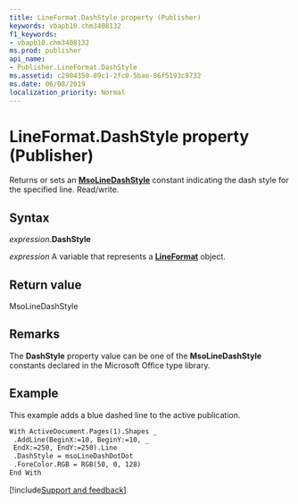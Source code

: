 ```yaml
---
title: LineFormat.DashStyle property (Publisher)
keywords: vbapb10.chm3408132
f1_keywords:
- vbapb10.chm3408132
ms.prod: publisher
api_name:
- Publisher.LineFormat.DashStyle
ms.assetid: c2904350-89c1-2fc0-5bae-86f5193c8732
ms.date: 06/08/2019
localization_priority: Normal
---
```



# LineFormat.DashStyle property (Publisher)

Returns or sets an **[MsoLineDashStyle](Office.MsoLineDashStyle.md)** constant indicating the dash style for the specified line. Read/write.


## Syntax

_expression_.**DashStyle**

_expression_ A variable that represents a **[LineFormat](Publisher.LineFormat.md)** object.


## Return value

MsoLineDashStyle


## Remarks

The **DashStyle** property value can be one of the **MsoLineDashStyle** constants declared in the Microsoft Office type library.


## Example

This example adds a blue dashed line to the active publication.

```vb
With ActiveDocument.Pages(1).Shapes _ 
 .AddLine(BeginX:=10, BeginY:=10, _ 
 EndX:=250, EndY:=250).Line 
 .DashStyle = msoLineDashDotDot 
 .ForeColor.RGB = RGB(50, 0, 128) 
End With 

```

[!include[Support and feedback](~/includes/feedback-boilerplate.md)]